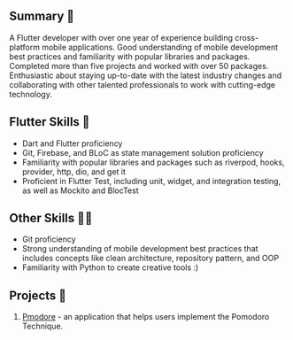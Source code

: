 ## Summary 🚀

A Flutter developer with over one year of experience building cross-platform mobile applications. Good understanding of mobile development best practices and familiarity with popular libraries and packages. Completed more than five projects and worked with over 50 packages. Enthusiastic about staying up-to-date with the latest industry changes and collaborating with other talented professionals to work with cutting-edge technology.

## Flutter Skills 🦋

- Dart and Flutter proficiency
- Git, Firebase, and BLoC as state management solution proficiency
- Familiarity with popular libraries and packages such as riverpod, hooks, provider, http, dio, and get it
- Proficient in Flutter Test, including unit, widget, and integration testing, as well as Mockito and BlocTest


## Other Skills 👨‍💻

- Git proficiency
- Strong understanding of mobile development best practices that includes concepts like clean architecture, repository pattern, and OOP
- Familiarity with Python to create creative tools :)

## Projects 💼

1. [Pmodore](https://github.com/pmodore/pmodore-applicatinon) - an application that helps users implement the Pomodoro Technique.
